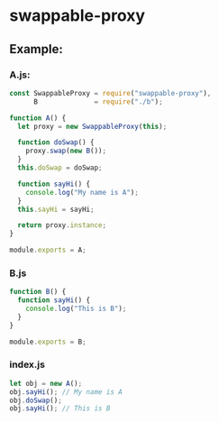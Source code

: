 # swappable-proxy

## Example:

### A.js:
```javascript
const SwappableProxy = require("swappable-proxy"),
      B              = require("./b");

function A() {
  let proxy = new SwappableProxy(this);

  function doSwap() {
    proxy.swap(new B());
  }
  this.doSwap = doSwap;

  function sayHi() {
    console.log("My name is A");
  }
  this.sayHi = sayHi;

  return proxy.instance;
}

module.exports = A;
```

### B.js
```javascript
function B() {
  function sayHi() {
    console.log("This is B");
  }
}

module.exports = B;
```

### index.js
```javascript
let obj = new A();
obj.sayHi(); // My name is A
obj.doSwap();
obj.sayHi(); // This is B
```